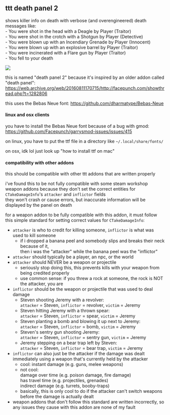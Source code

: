## ttt death panel 2

shows killer info on death with verbose (and overengineered) death messages like:\
\- You were shot in the head with a Deagle by Player (Traitor)\
\- You were shot in the crotch with a Shotgun by Player (Detective)\
\- You were blown up with an Incendiary Grenade by Player (Innocent)\
\- You were blown up with an explosive barrel by Player (Traitor)\
\- You were incinerated with a Flare gun by Player (Traitor)\
\- You fell to your death

![](https://cdn.discordapp.com/attachments/383927930641842186/805088334786330624/unknown.png)

this is named "death panel 2" because it's inspired by an older addon called "death panel": https://web.archive.org/web/20160811170715/http://facepunch.com/showthread.php?t=1282806

this uses the Bebas Neue font: https://github.com/dharmatype/Bebas-Neue

#### linux and osx clients

you have to install the Bebas Neue font because of a bug with gmod: https://github.com/Facepunch/garrysmod-issues/issues/415

on linux, you have to put the ttf file in a directory like `~/.local/share/fonts/`

on osx, idk lol just look up "how to install ttf on mac"

#### compatibility with other addons

this should be compatible with other ttt addons that are written properly

i've found this to be not fully compatible with some steam workshop weapon addons because they don't set the correct entities for `CTakeDamageInfo`'s `attacker` and `inflictor` fields\
they won't crash or cause errors, but inaccurate information will be displayed by the panel on death

for a weapon addon to be fully compatible with this addon, it must follow this simple standard for setting correct values for `CTakeDamageInfo`:

* `attacker` is who to credit for killing someone, `inflictor` is what was used to kill someone
  * if i dropped a banana peel and somebody slips and breaks their neck because of it,\
  then i was the "attacker" while the banana peel was the "inflictor"
* `attacker` should typically be a player, an npc, or the world
* `attacker` should NEVER be a weapon or projectile
  * seriously stop doing this, this prevents kills with your weapon from being credited properly
  * use common sense: if you threw a rock at someone, the rock is NOT the attacker, you are
* `inflictor` should be the weapon or projectile that was used to deal damage
  * Steven shooting Jeremy with a revolver:\
  `attacker` = Steven, `inflictor` = revolver, `victim` = Jeremy
  * Steven hitting Jeremy with a thrown spear:\
  `attacker` = Steven, `inflictor` = spear, `victim` = Jeremy
  * Steven planting a bomb and blowing it up next to Jeremy:\
  `attacker` = Steven, `inflictor` = bomb, `victim` = Jeremy
  * Steven's sentry gun shooting Jeremy:\
  `attacker` = Steven, `inflictor` = sentry gun, `victim` = Jeremy
  * Jeremy stepping on a bear trap left by Steven:\
  `attacker` = Steven, `inflictor` = bear trap, `victim` = Jeremy
* `inflictor` can also just be the attacker if the damage was dealt immediately using a weapon that's currently held by the attacker
  * cool: instant damage (e.g. guns, melee weapons)
  * not cool:\
  damage over time (e.g. poison damage, fire damage)\
  has travel time (e.g. projectiles, grenades)\
  indirect damage (e.g. turrets, booby-traps)
  * basically, this is only cool to do if the attacker can't switch weapons before the damage is actually dealt
* weapon addons that don't follow this standard are written incorrectly, so any issues they cause with this addon are none of my fault
